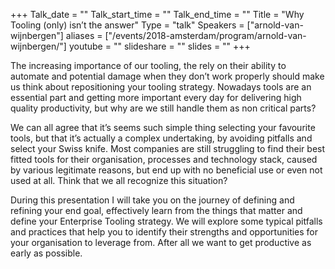 +++
Talk_date = ""
Talk_start_time = ""
Talk_end_time = ""
Title = "Why Tooling (only) isn’t the answer"
Type = "talk"
Speakers = ["arnold-van-wijnbergen"]
aliases = ["/events/2018-amsterdam/program/arnold-van-wijnbergen/"]
youtube = ""
slideshare = ""
slides = ""
+++

The increasing importance of our tooling, the rely on their ability to automate and potential damage when they don’t work properly should make us think about repositioning your tooling strategy. Nowadays tools are an essential part and getting more important every day for delivering high quality productivity, but why are we still handle them as non critical parts?

We can all agree that it’s seems such simple thing selecting your favourite tools, but that it’s actually a complex undertaking, by avoiding pitfalls and select your Swiss knife. Most companies are still struggling to find their best fitted tools for their organisation, processes and technology stack, caused by various legitimate reasons, but end up with no beneficial use or even not used at all. Think that we all recognize this situation?

During this presentation I will take you on the journey of defining and refining your end goal, effectively learn from the things that matter and define your Enterprise Tooling strategy. We will explore some typical pitfalls and practices that help you to identify their strengths and opportunities for your organisation to leverage from. After all we want to get productive as early as possible.
